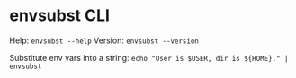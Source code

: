 # envsubst CLI

Help: `envsubst --help`
Version: `envsubst --version`

Substitute env vars into a string: `echo "User is $USER, dir is ${HOME}." | envsubst`

